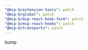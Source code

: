 ```yaml
---
"@mcp-b/extension-tools": patch
"@mcp-b/global": patch
"@mcp-b/mcp-react-hook-form": patch
"@mcp-b/mcp-react-hooks": patch
"@mcp-b/transports": patch
---
```


bump
